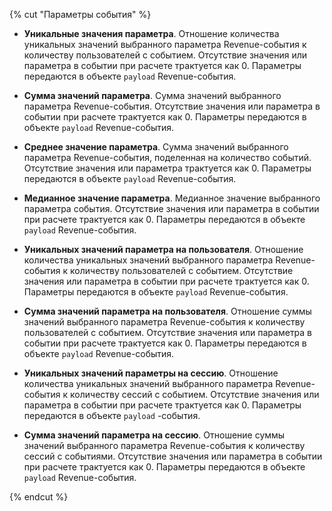 {% cut "Параметры события" %}

- **Уникальные значения параметра**. Отношение количества уникальных значений выбранного параметра Revenue-события к количеству пользователей с событием. Отсутствие значения или параметра в событии при расчете трактуется как 0. Параметры передаются в объекте `payload` Revenue-события.
    
- **Сумма значений параметра**. Сумма значений выбранного параметра Revenue-события. Отсутствие значения или параметра в событии при расчете трактуется как 0. Параметры передаются в объекте `payload` Revenue-события.
    
- **Среднее значение параметра**. Сумма значений выбранного параметра Revenue-события, поделенная на количество событий. Отсутствие значения или параметра трактуется как 0. Параметры передаются в объекте `payload` Revenue-события.
    
- **Медианное значение параметра**. Медианное значение выбранного параметра события. Отсутствие значения или параметра в событии при расчете трактуется как 0. Параметры передаются в объекте `payload` Revenue-события.
    
- **Уникальных значений параметра на пользователя**. Отношение количества уникальных значений выбранного параметра Revenue-события к количеству пользователей с событием. Отсутствие значения или параметра в событии при расчете трактуется как 0. Параметры передаются в объекте `payload` Revenue-события.
    
- **Сумма значений параметра на пользователя**. Отношение суммы значений выбранного параметра Revenue-события к количеству пользователей с событием. Отсутствие значения или параметра в событии при расчете трактуется как 0. Параметры передаются в объекте `payload` Revenue-события.
    
- **Уникальных значений параметры на сессию**. Отношение количества уникальных значений выбранного параметра Revenue-события к количеству сессий с событием. Отсутствие значения или параметра в событии при расчете трактуется как 0. Параметры передаются в объекте `payload` -события.
    
- **Сумма значений параметра на сессию**. Отношение суммы значений выбранного параметра Revenue-события к количеству сессий с событиями. Отсутствие значения или параметра в событии при расчете трактуется как 0. Параметры передаются в объекте `payload` Revenue-события.

{% endcut %}
